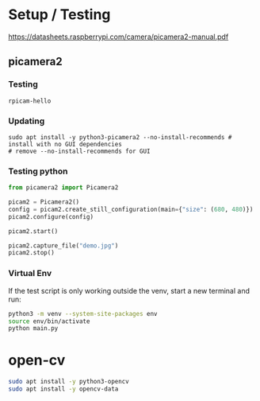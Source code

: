 # Setup / Testing
https://datasheets.raspberrypi.com/camera/picamera2-manual.pdf
## picamera2
<!-- https://datasheets.raspberrypi.com/camera/picamera2-manual.pdf -->
### Testing
```
rpicam-hello
```
### Updating
```shell
sudo apt install -y python3-picamera2 --no-install-recommends # install with no GUI dependencies
# remove --no-install-recommends for GUI
```
### Testing python
```python
from picamera2 import Picamera2

picam2 = Picamera2()
config = picam2.create_still_configuration(main={"size": (680, 480)})
picam2.configure(config)

picam2.start()

picam2.capture_file("demo.jpg")
picam2.stop()
```
### Virtual Env
If the test script is only working outside the venv, start a new terminal and run:
```bash
python3 -m venv --system-site-packages env
source env/bin/activate
python main.py
```

# open-cv
```bash
sudo apt install -y python3-opencv
sudo apt install -y opencv-data
```